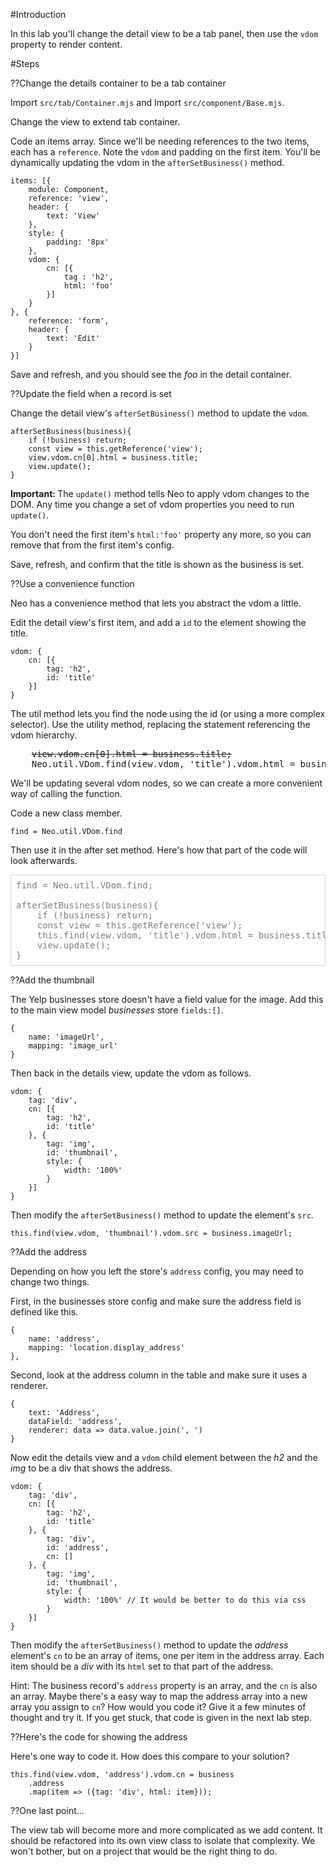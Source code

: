 #Introduction

In this lab you'll change the detail view to be a tab panel,
then use the `vdom` property to render content. 

#Steps

??Change the details container to be a tab container

Import `src/tab/Container.mjs` and Import `src/component/Base.mjs`.

Change the view to extend tab container. 

Code an items array. Since we'll be needing references to the 
two items, each has a `reference`. Note the `vdom` and padding 
on the first item. You'll be dynamically updating the vdom 
in the `afterSetBusiness()` method.

    items: [{
        module: Component,
        reference: 'view',
        header: {
            text: 'View'
        },
        style: {
            padding: '8px'
        },    
        vdom: {
            cn: [{
                tag : 'h2',
                html: 'foo'
            }]
        }
    }, {
        reference: 'form',
        header: {
            text: 'Edit'
        }
    }]

Save and refresh, and you should see the _foo_ in the detail container.

??Update the field when a record is set

Change the detail view's `afterSetBusiness()` method to update the `vdom`.

    afterSetBusiness(business){
        if (!business) return;
        const view = this.getReference('view');
        view.vdom.cn[0].html = business.title;
        view.update();
    }

<b>Important: </b>The `update()` method tells Neo to apply vdom changes to the DOM.
Any time you change a set of vdom properties you need to run `update()`.

You don't need the first item's `html:'foo'` property any more, so you can 
remove that from the first item's config.

Save, refresh, and confirm that the title is shown as the business is set.

??Use a convenience function

Neo has a convenience method that lets you abstract the vdom a little.

Edit the detail view's first item, and add a `id` to the element showing the title.

    vdom: {
        cn: [{
            tag: 'h2',
            id: 'title'
        }]
    }

The util method lets you find the node using the id (or using a more complex selector).
Use the utility method, replacing the statement referencing the vdom hierarchy.

<pre>
    <s>view.vdom.cn[0].html = business.title;</s>
    Neo.util.VDom.find(view.vdom, 'title').vdom.html = business.title;
</pre>


We'll be updating several vdom nodes, so we can create a more convenient way of 
calling the function.

Code a new class member.

    find = Neo.util.VDom.find

Then use it in the after set method. Here's how that part of the code will look afterwards.

<pre style="color:gray; padding: 8px; border: thin solid lightgray;">
find = Neo.util.VDom.find;

afterSetBusiness(business){
    if (!business) return;
    const view = this.getReference('view');
    this.find(view.vdom, 'title').vdom.html = business.title;
    view.update();
}
</pre>

??Add the thumbnail

The Yelp businesses store doesn't have a field value for the image. Add this
to the main view model _businesses_ store `fields:[]`.

    {
        name: 'imageUrl',
        mapping: 'image_url'
    }

Then back in the details view, update the vdom as follows.

    vdom: {
        tag: 'div',
        cn: [{
            tag: 'h2',
            id: 'title'
        }, {
            tag: 'img',
            id: 'thumbnail',
            style: {
                width: '100%'
            }
        }]
    }

Then modify the `afterSetBusiness()` method to update the element's `src`.

    this.find(view.vdom, 'thumbnail').vdom.src = business.imageUrl;

??Add the address

Depending on how you left the store's `address` config, you may need to change two things.

First, in the businesses store config and make sure the address field is defined like this.

    {
        name: 'address',
        mapping: 'location.display_address'
    }, 

Second, look at the address column in the table and make sure it uses a renderer.

    {
        text: 'Address',
        dataField: 'address',
        renderer: data => data.value.join(', ')
    }

Now edit the details view and a `vdom` child element between the _h2_ and the _img_ to 
be a div that shows the address. 

    vdom: {
        tag: 'div',
        cn: [{
            tag: 'h2',
            id: 'title'
        }, {
            tag: 'div',
            id: 'address',
            cn: []
        }, {
            tag: 'img',
            id: 'thumbnail',
            style: {
                width: '100%' // It would be better to do this via css
            }
        }]
    }

Then modify the `afterSetBusiness()` method to update the _address_ element's
`cn` to be an array of items, one per item in the address array. Each item should
be a _div_ with its `html` set to that part of the address.

Hint: The business record's `address` property is an array, and the `cn` is 
also an array. Maybe there's a easy way to map the address array into a new
array you assign to `cn`? How would you code it? Give it a few minutes
of thought and try it. If you get stuck, that code is given in the next lab step.

??Here's the code for showing the address

Here's one way to code it. How does this compare to your solution?

    this.find(view.vdom, 'address').vdom.cn = business
        .address
        .map(item => ({tag: 'div', html: item}));

??One last point...

The view tab will become more and more complicated as we add content.
It should be refactored into its own view class to isolate that complexity.
We won't bother, but on a project that would be the right thing to do.
